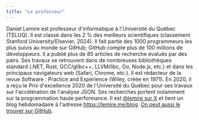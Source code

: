 ```yaml
---
title: "Le professeur"
---
```


<!-- Ajoutez ici le contenu HTML des crédits -->
Daniel Lemire est professeur d'informatique à l'Université du Québec (TELUQ). Il est classé dans les 2 % des meilleurs scientifiques (classement Stanford University/Elsevier, 2024). Il fait partie des 1000 programmeurs les plus suivis au monde sur GitHub; GitHub compte plus de 100 millions de développeurs. Il a publié plus de 85 articles de recherche évalués par des pairs. Ses travaux se retrouvent dans de nombreuses bibliothèques standard (.NET, Rust, GCC/glibc++, LLVM/libc, Go, Node.js, etc.) et dans les principaux navigateurs web (Safari, Chrome, etc.). Il est rédacteur de la revue Software : Practice and Experience (Wiley, créée en 1971). En 2020, il a reçu le Prix d'excellence 2020 de l'Université du Québec pour ses travaux sur l'accélération de l'analyse JSON. Ses recherches portent notamment sur la programmation haute performance. Il est [@lemire sur X](https://x.com/lemire) et tient un blog hebdomadaire à l'adresse https://lemire.me/blog. [On peut aussi le trouver sur GitHub](https://github.com/lemire).
